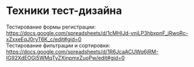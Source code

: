 # Техники тест-дизайна
Тестирование формы регистрации: https://docs.google.com/spreadsheets/d/1cMHIJd-vniLP3hbxpnF_iRwoRc-xZxxeEqJ0ryT6K_c/edit#gid=0  
Тестирование фильтрации и сортировки:   https://docs.google.com/spreadsheets/d/1R6JcaACUWq6jRM-IG92XdEOGi5WMqTyZXinpmxZuoPw/edit#gid=0
